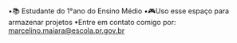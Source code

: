 •📚 Estudante do 1°ano do Ensino Médio 
•🎮Uso esse espaço para armazenar projetos
•Entre em contato comigo por: marcelino.maiara@escola.pr.gov.br
